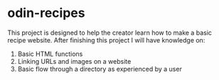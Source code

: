 # odin-recipes
This project is designed to help the creator learn how to make a basic recipe website.
After finishing this project I will have knowledge on:
1. Basic HTML functions
2. Linking URLs and images on a website
3. Basic flow through a directory as experienced by a user